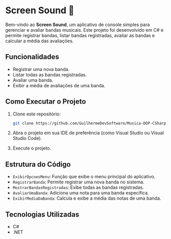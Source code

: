 # Screen Sound 🎵

Bem-vindo ao **Screen Sound**, um aplicativo de console simples para gerenciar e avaliar bandas musicais. Este projeto foi desenvolvido em C# e permite registrar bandas, listar bandas registradas, avaliar as bandas e calcular a média das avaliações.

## Funcionalidades

- Registrar uma nova banda.
- Listar todas as bandas registradas.
- Avaliar uma banda.
- Exibir a média de avaliações de uma banda.

## Como Executar o Projeto

1. Clone este repositório:
   ```bash
   git clone https://github.com/GuilhermeDevSoftware/Musica-OOP-CSharp
2. Abra o projeto em sua IDE de preferência (como Visual Studio ou Visual Studio Code).

3. Execute o projeto.

## Estrutura do Código

- `ExibirOpcoesMenu`: Função que exibe o menu principal do aplicativo.
- `RegistrarBanda`: Permite registrar uma nova banda no sistema.
- `MostrarBandasRegistradas`: Exibe todas as bandas registradas.
- `AvaliarUmaBanda`: Adiciona uma nota para uma banda específica.
- `ExibirMediaDaBanda`: Calcula e exibe a média das notas de uma banda.

## Tecnologias Utilizadas

- C#
- .NET
